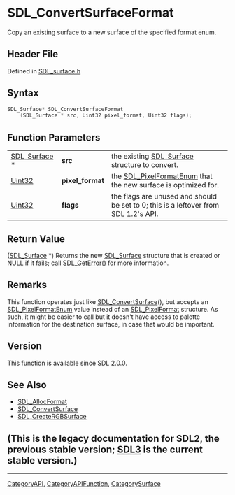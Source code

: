 # SDL_ConvertSurfaceFormat

Copy an existing surface to a new surface of the specified format enum.

## Header File

Defined in [SDL_surface.h](https://github.com/libsdl-org/SDL/blob/SDL2/include/SDL_surface.h)

## Syntax

```c
SDL_Surface* SDL_ConvertSurfaceFormat
    (SDL_Surface * src, Uint32 pixel_format, Uint32 flags);
```

## Function Parameters

|                              |                  |                                                                                       |
| ---------------------------- | ---------------- | ------------------------------------------------------------------------------------- |
| [SDL_Surface](SDL_Surface) * | **src**          | the existing [SDL_Surface](SDL_Surface) structure to convert.                         |
| [Uint32](Uint32)             | **pixel_format** | the [SDL_PixelFormatEnum](SDL_PixelFormatEnum) that the new surface is optimized for. |
| [Uint32](Uint32)             | **flags**        | the flags are unused and should be set to 0; this is a leftover from SDL 1.2's API.   |

## Return Value

([SDL_Surface](SDL_Surface) *) Returns the new [SDL_Surface](SDL_Surface)
structure that is created or NULL if it fails; call
[SDL_GetError](SDL_GetError)() for more information.

## Remarks

This function operates just like
[SDL_ConvertSurface](SDL_ConvertSurface)(), but accepts an
[SDL_PixelFormatEnum](SDL_PixelFormatEnum) value instead of an
[SDL_PixelFormat](SDL_PixelFormat) structure. As such, it might be easier
to call but it doesn't have access to palette information for the
destination surface, in case that would be important.

## Version

This function is available since SDL 2.0.0.

## See Also

- [SDL_AllocFormat](SDL_AllocFormat)
- [SDL_ConvertSurface](SDL_ConvertSurface)
- [SDL_CreateRGBSurface](SDL_CreateRGBSurface)


## (This is the legacy documentation for SDL2, the previous stable version; [SDL3](https://wiki.libsdl.org/SDL3/) is the current stable version.)



----
[CategoryAPI](CategoryAPI), [CategoryAPIFunction](CategoryAPIFunction), [CategorySurface](CategorySurface)

